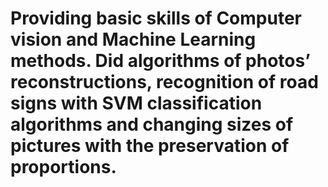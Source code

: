 # Providing basic skills of Computer vision and Machine Learning methods. Did algorithms of photos’ reconstructions, recognition of road signs with SVM classification algorithms and changing sizes of pictures with the preservation of proportions.
